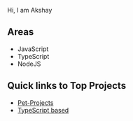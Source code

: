 Hi, I am Akshay

## Areas
- JavaScript
- TypeScript
- NodeJS

## Quick links to Top Projects
- [Pet-Projects](https://github.com/akshayramesh/Pet-Projects)
- [TypeScript based](https://github.com/akshayramesh/TypeScript-learnings)


